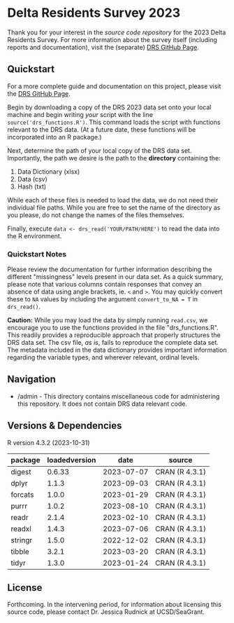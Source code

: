 # Delta Residents Survey 2023

Thank you for your interest in the *source code repository* for the 2023 Delta Residents Survey. For more information about the survey itself (including reports and documentation), visit the (separate) [DRS GitHub Page](https://ktomari.github.io/DeltaResidentsSurvey/).

## Quickstart

For a more complete guide and documentation on this project, please visit the [DRS GitHub Page](https://ktomari.github.io/DeltaResidentsSurvey/).

Begin by downloading a copy of the DRS 2023 data set onto your local machine and begin writing *your* script with the line `source('drs_functions.R')`. This command loads the script with functions relevant to the DRS data. (At a future date, these functions will be incorporated into an R package.)

Next, determine the path of your local copy of the DRS data set. Importantly, the path we desire is the path to the **directory** containing the:

1. Data Dictionary (xlsx)
2. Data (csv)
3. Hash (txt)

While each of these files is needed to load the data, we do not need their individual file paths. While you are free to set the name of the directory as you please, do not change the names of the files themselves.

Finally, execute `data <- drs_read('YOUR/PATH/HERE')` to read the data into the R environment. 

### Quickstart Notes

Please review the documentation for further information describing the different "missingness" levels present in our data set. As a quick summary, please note that various columns contain responses that convey an absence of data using angle brackets, ie. `<` and `>`. You may quickly convert these to `NA` values by including the argument `convert_to_NA = T` in `drs_read()`.

**Caution:** While you may load the data by simply running `read.csv`, we encourage you to use the functions provided in the file "drs_functions.R". This readily provides a reproducible approach that properly structures the DRS data set. The csv file, *as is*, fails to reproduce the complete data set. The metadata included in the data dictionary provides important information regarding the variable types, and wherever relevant, ordinal levels.

## Navigation

* /admin - This directory contains miscellaneous code for administering this repository. It does not contain DRS data relevant code.

## Versions & Dependencies

R version 4.3.2 (2023-10-31)

|package|loadedversion|date      |source        |
|-------|-------------|----------|--------------|
|digest |0.6.33       |2023-07-07|CRAN (R 4.3.1)|
|dplyr  |1.1.3        |2023-09-03|CRAN (R 4.3.1)|
|forcats|1.0.0        |2023-01-29|CRAN (R 4.3.1)|
|purrr  |1.0.2        |2023-08-10|CRAN (R 4.3.1)|
|readr  |2.1.4        |2023-02-10|CRAN (R 4.3.1)|
|readxl |1.4.3        |2023-07-06|CRAN (R 4.3.1)|
|stringr|1.5.0        |2022-12-02|CRAN (R 4.3.1)|
|tibble |3.2.1        |2023-03-20|CRAN (R 4.3.1)|
|tidyr  |1.3.0        |2023-01-24|CRAN (R 4.3.1)|

## License

Forthcoming. In the intervening period, for information about licensing this source code, please contact Dr. Jessica Rudnick at UCSD/SeaGrant.

